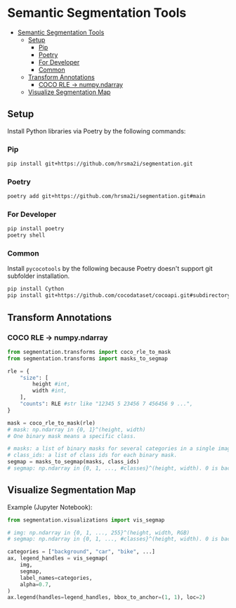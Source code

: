 # Semantic Segmentation Tools

<!-- TOC -->

- [Semantic Segmentation Tools](#semantic-segmentation-tools)
    - [Setup](#setup)
        - [Pip](#pip)
        - [Poetry](#poetry)
        - [For Developer](#for-developer)
        - [Common](#common)
    - [Transform Annotations](#transform-annotations)
        - [COCO RLE → numpy.ndarray](#coco-rle-→-numpyndarray)
    - [Visualize Segmentation Map](#visualize-segmentation-map)

<!-- /TOC -->

## Setup

Install Python libraries via Poetry by the following commands:

### Pip

```sh
pip install git+https://github.com/hrsma2i/segmentation.git
```

### Poetry

```sh
poetry add git+https://github.com/hrsma2i/segmentation.git#main
```


### For Developer

```sh
pip install poetry
poetry shell
```

### Common

Install `pycocotools` by the following because Poetry doesn't support git subfolder installation.

```sh
pip install Cython
pip install git+https://github.com/cocodataset/cocoapi.git#subdirectory=PythonAPI
```

## Transform Annotations

### COCO RLE → numpy.ndarray

```py
from segmentation.transforms import coco_rle_to_mask
from segmentation.transforms import masks_to_segmap

rle = {
    "size": [
        height #int,
        width #int,
    ],
    "counts": RLE #str like "12345 5 23456 7 456456 9 ...",
}

mask = coco_rle_to_mask(rle)
# mask: np.ndarray in {0, 1}^(height, width)
# One binary mask means a specific class.

# masks: a list of binary masks for several categories in a single image.
# class_ids: a list of class ids for each binary mask.
segmap = masks_to_segmap(masks, class_ids)
# segmap: np.ndarray in {0, 1, ..., #classes}^(height, width). 0 is background.
```

## Visualize Segmentation Map

Example (Jupyter Notebook):

```py
from segmentation.visualizations import vis_segmap

# img: np.ndarray in {0, 1, ..., 255}^(height, width, RGB)
# segmap: np.ndarray in {0, 1, ..., #classes}^(height, width). 0 is background.

categories = ["background", "car", "bike", ...]
ax, legend_handles = vis_segmap(
    img,
    segmap,
    label_names=categories,
    alpha=0.7,
)
ax.legend(handles=legend_handles, bbox_to_anchor=(1, 1), loc=2)
```
